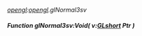 _[opengl](../../modules/opengl/opengl-module.md):[opengl](../../modules/opengl/opengl-module.md).glNormal3sv_
##### Function glNormal3sv:Void( v:[GLshort](../../modules/opengl/opengl-glshort.md) Ptr )
